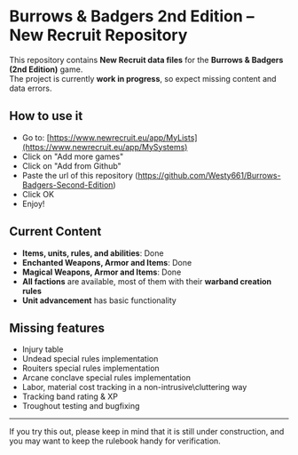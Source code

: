 # Burrows & Badgers 2nd Edition – New Recruit Repository

This repository contains **New Recruit data files** for the **Burrows & Badgers (2nd Edition)** game.  
The project is currently **work in progress**, so expect missing content and data errors.

## How to use it 
- Go to: [https://www.newrecruit.eu/app/MyLists](https://www.newrecruit.eu/app/MySystems)
- Click on "Add more games"
- Click on "Add from Github"
- Paste the url of this repository (https://github.com/Westy661/Burrows-Badgers-Second-Edition)
- Click OK
- Enjoy!
  

## Current Content
- **Items, units, rules, and abilities**: Done
- **Enchanted Weapons, Armor and Items**: Done
- **Magical Weapons, Armor and Items**: Done
- **All factions** are available, most of them with their **warband creation rules**  
- **Unit advancement** has basic functionality
  
## Missing features
- Injury table 
- Undead special rules implementation
- Rouiters special rules implementation
- Arcane conclave special rules implementation
- Labor, material cost tracking in a non-intrusive\cluttering way 
- Tracking band rating & XP
- Troughout testing and bugfixing

---

If you try this out, please keep in mind that it is still under construction, and you may want to keep the rulebook handy for verification.

